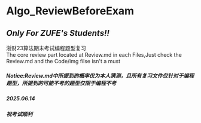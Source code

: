 # Algo_ReviewBeforeExam
## *Only For ZUFE's Students!!*  
浙财23算法期末考试编程题型复习  
The core review part located at Review.md in each Files,Just check the Review.md and the Code/img filse isn't a must
##### *Notice:Review.md中所提到的概率仅为本人猜测，且所有复习文件仅针对于编程题型，所提到的可能不考的题型仅限于编程不考*
##### *2025.06.14*

#### *祝考试顺利*



